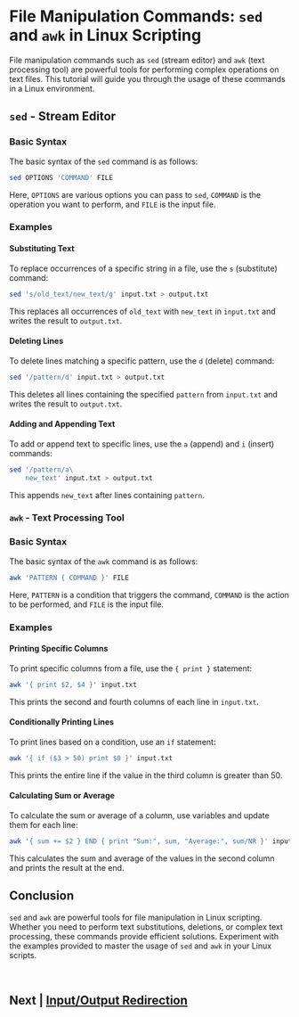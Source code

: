 
# File Manipulation Commands: `sed` and `awk` in Linux Scripting

File manipulation commands such as `sed` (stream editor) and `awk` (text processing tool) are powerful tools for performing complex operations on text files. This tutorial will guide you through the usage of these commands in a Linux environment.

## `sed` - Stream Editor

### Basic Syntax

The basic syntax of the `sed` command is as follows:

```bash
sed OPTIONS 'COMMAND' FILE
```

Here, `OPTIONS` are various options you can pass to `sed`, `COMMAND` is the operation you want to perform, and `FILE` is the input file.

### Examples

#### Substituting Text

To replace occurrences of a specific string in a file, use the `s` (substitute) command:

```bash
sed 's/old_text/new_text/g' input.txt > output.txt
```

This replaces all occurrences of `old_text` with `new_text` in `input.txt` and writes the result to `output.txt`.

#### Deleting Lines

To delete lines matching a specific pattern, use the `d` (delete) command:

```bash
sed '/pattern/d' input.txt > output.txt
```

This deletes all lines containing the specified `pattern` from `input.txt` and writes the result to `output.txt`.

#### Adding and Appending Text

To add or append text to specific lines, use the `a` (append) and `i` (insert) commands:

```bash
sed '/pattern/a\
    new_text' input.txt > output.txt
```

This appends `new_text` after lines containing `pattern`.

### `awk` - Text Processing Tool

### Basic Syntax

The basic syntax of the `awk` command is as follows:

```bash
awk 'PATTERN { COMMAND }' FILE
```

Here, `PATTERN` is a condition that triggers the command, `COMMAND` is the action to be performed, and `FILE` is the input file.

### Examples

#### Printing Specific Columns

To print specific columns from a file, use the `{ print }` statement:

```bash
awk '{ print $2, $4 }' input.txt
```

This prints the second and fourth columns of each line in `input.txt`.

#### Conditionally Printing Lines

To print lines based on a condition, use an `if` statement:

```bash
awk '{ if ($3 > 50) print $0 }' input.txt
```

This prints the entire line if the value in the third column is greater than 50.

#### Calculating Sum or Average

To calculate the sum or average of a column, use variables and update them for each line:

```bash
awk '{ sum += $2 } END { print "Sum:", sum, "Average:", sum/NR }' input.txt
```

This calculates the sum and average of the values in the second column and prints the result at the end.

## Conclusion

`sed` and `awk` are powerful tools for file manipulation in Linux scripting. Whether you need to perform text substitutions, deletions, or complex text processing, these commands provide efficient solutions. Experiment with the examples provided to master the usage of `sed` and `awk` in your Linux scripts.


<br>


## Next | [Input/Output Redirection](https://github.com/lioneltchami/bash-scripting-tutorial/tree/main/Tutorial-Files/09.Input_Output-Redirection)
